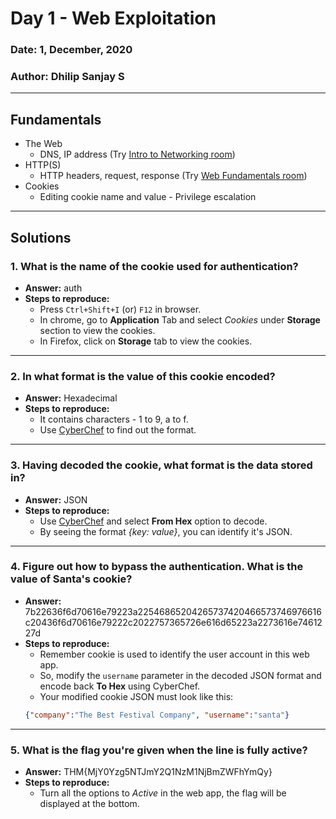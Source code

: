 # Day 1 - Web Exploitation

### **Date:** 1, December, 2020
### **Author:** Dhilip Sanjay S
---
## Fundamentals
- The Web
	- DNS, IP address (Try [Intro to Networking room](https://tryhackme.com/room/introtonetworking))
- HTTP(S)
	- HTTP headers, request, response (Try [Web Fundamentals room](https://tryhackme.com/room/webfundamentals))
- Cookies
	- Editing cookie name and value - Privilege escalation
---
## Solutions
### 1. What is the name of the cookie used for authentication?
- **Answer:** auth
- **Steps to reproduce:**
	- Press ```Ctrl+Shift+I``` (or) ```F12``` in browser.
	-  In chrome, go to **Application** Tab and select _Cookies_ under **Storage** section to view the cookies.
	- In Firefox, click on **Storage** tab to view the cookies.

---
### 2. In what format is the value of this cookie encoded?
- **Answer:** Hexadecimal
- **Steps to reproduce:**
	- It contains characters - 1 to 9, a to f.
	- Use [CyberChef](https://gchq.github.io/CyberChef/) to find out the format.

---
### 3. Having decoded the cookie, what format is the data stored in?
- **Answer:** JSON
- **Steps to reproduce:**
	- Use [CyberChef](https://gchq.github.io/CyberChef/) and select **From Hex** option to decode.
	- By seeing the format _{key: value}_, you can identify it's JSON.

---
### 4. Figure out how to bypass the authentication. What is the value of Santa's cookie?
- **Answer:** 7b22636f6d70616e79223a22546865204265737420466573746976616c20436f6d70616e79222c2022757365726e616d65223a2273616e7461227d
- **Steps to reproduce:**
	- Remember cookie is used to identify the user account in this web app.
	- So, modify the ```username``` parameter in the decoded JSON format and encode back **To Hex** using CyberChef.
	- Your modified cookie JSON must look like this:
	```json
	{"company":"The Best Festival Company", "username":"santa"}
	```
---
### 5. What is the flag you're given when the line is fully active?
- **Answer:** THM{MjY0Yzg5NTJmY2Q1NzM1NjBmZWFhYmQy}
- **Steps to reproduce:**
	- Turn all the options to _Active_ in the web app, the flag will be displayed at the bottom.
